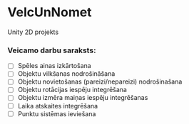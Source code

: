# VelcUnNomet
Unity 2D projekts
 ### Veicamo darbu saraksts:
 
- [ ] Spēles ainas izkārtošana
- [ ] Objektu vilkšanas nodrošināšana
- [ ] Objektu novietošanas (pareizi/nepareizi) nodrošinašana
- [ ] Objektu rotācijas iespēju integrēšana
- [ ] Objektu izmēra maiņas iespēju integrēšanas
- [ ] Laika atskaites integrēšana
- [ ] Punktu sistēmas ieviešana
